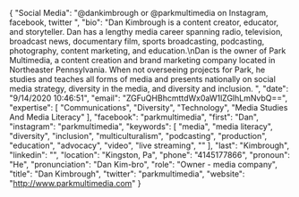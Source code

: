 {
  "Social Media": "@dankimbrough or @parkmultimedia on Instagram, facebook, twitter ",
  "bio": "Dan Kimbrough is a content creator, educator, and storyteller. Dan has a lengthy media career spanning radio, television, broadcast news, documentary film, sports broadcasting, podcasting, photography, content marketing, and education.\nDan is the owner of Park Multimedia, a content creation and brand marketing company located in Northeaster Pennsylvania. When not overseeing projects for Park, he studies and teaches all forms of media and presents nationally on social media strategy, diversity in the media, and diversity and inclusion. ",
  "date": "9/14/2020 10:46:51",
  "email": "ZGFuQHBhcmttdWx0aW1lZGlhLmNvbQ==",
  "expertise": [
    "Communications",
    "Diversity",
    "Technology",
    "Media Studies And Media Literacy"
  ],
  "facebook": "parkmultimedia",
  "first": "Dan",
  "instagram": "parkmultimedia",
  "keywords": [
    "media",
    "media literacy",
    "diversity",
    "inclusion",
    "multiculturalism",
    "podcasting",
    "production",
    "education",
    "advocacy",
    "video",
    "live streaming",
    ""
  ],
  "last": "Kimbrough",
  "linkedin": "",
  "location": "Kingston, Pa",
  "phone": "4145177866",
  "pronoun": "He",
  "pronunciation": "Dan Kim-bro",
  "role": "Owner - media company",
  "title": "Dan Kimbrough",
  "twitter": "parkmultimedia",
  "website": "http://www.parkmultimedia.com"
}
